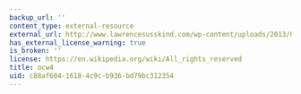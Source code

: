 ```yaml
---
backup_url: ''
content_type: external-resource
external_url: http://www.lawrencesusskind.com/wp-content/uploads/2013/07/Improving-American-Democracy-Negotiation-Susskind-Zion.pdf
has_external_license_warning: true
is_broken: ''
license: https://en.wikipedia.org/wiki/All_rights_reserved
title: ocw4
uid: c88af604-1618-4c9c-b936-bd79bc312354
---
```

